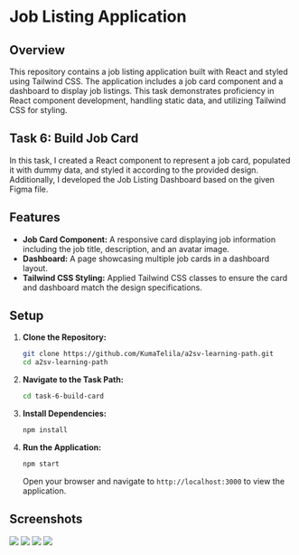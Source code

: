 # Job Listing Application

## Overview

This repository contains a job listing application built with React and styled using Tailwind CSS. The application includes a job card component and a dashboard to display job listings. This task demonstrates proficiency in React component development, handling static data, and utilizing Tailwind CSS for styling.

## Task 6: Build Job Card

In this task, I created a React component to represent a job card, populated it with dummy data, and styled it according to the provided design. Additionally, I developed the Job Listing Dashboard based on the given Figma file.

## Features

- **Job Card Component:** A responsive card displaying job information including the job title, description, and an avatar image.
- **Dashboard:** A page showcasing multiple job cards in a dashboard layout.
- **Tailwind CSS Styling:** Applied Tailwind CSS classes to ensure the card and dashboard match the design specifications.

## Setup

1. **Clone the Repository:**
   ```bash
   git clone https://github.com/KumaTelila/a2sv-learning-path.git
   cd a2sv-learning-path
   ```

2. **Navigate to the Task Path:**
   ```bash
   cd task-6-build-card
   ```

3. **Install Dependencies:**
   ```bash
   npm install
   ```

4. **Run the Application:**
   ```bash
   npm start
   ```

   Open your browser and navigate to `http://localhost:3000` to view the application.



## Screenshots

![](/demo-image/Screenshot%20from%202024-08-03%2018-22-08.png)
![](/demo-image/Screenshot%20from%202024-08-03%2018-22-18.png)
![](/demo-image/Screenshot%20from%202024-08-03%2018-22-28.png)
![](/demo-image/Screenshot%20from%202024-08-03%2018-22-33.png)


